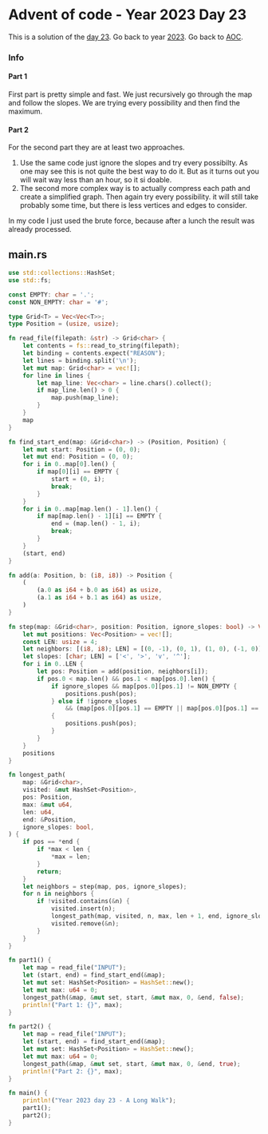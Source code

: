# Advent of code - Year 2023 Day 23

This is a solution of the [day 23](https://adventofcode.com/2023/day/23). Go back to year [2023](2023.md). Go back to [AOC](../adventofcode.md).

### Info

#### Part 1

First part is pretty simple and fast. We just recursively go through the map and follow the slopes. We are trying every possibility and then find the maximum.

#### Part 2

For the second part they are at least two approaches.

1. Use the same code just ignore the slopes and try every possibilty. As one may see this is not quite the best way to do it. But as it turns out you will wait way less than an hour, so it si doable.
2. The second more complex way is to actually compress each path and create a simplified graph. Then again try every possibility. it will still take probably some time, but there is less vertices and edges to consider.

In my code I just used the brute force, because after a lunch the result was already processed.


## main.rs

```rs
use std::collections::HashSet;
use std::fs;

const EMPTY: char = '.';
const NON_EMPTY: char = '#';

type Grid<T> = Vec<Vec<T>>;
type Position = (usize, usize);

fn read_file(filepath: &str) -> Grid<char> {
    let contents = fs::read_to_string(filepath);
    let binding = contents.expect("REASON");
    let lines = binding.split('\n');
    let mut map: Grid<char> = vec![];
    for line in lines {
        let map_line: Vec<char> = line.chars().collect();
        if map_line.len() > 0 {
            map.push(map_line);
        }
    }
    map
}

fn find_start_end(map: &Grid<char>) -> (Position, Position) {
    let mut start: Position = (0, 0);
    let mut end: Position = (0, 0);
    for i in 0..map[0].len() {
        if map[0][i] == EMPTY {
            start = (0, i);
            break;
        }
    }
    for i in 0..map[map.len() - 1].len() {
        if map[map.len() - 1][i] == EMPTY {
            end = (map.len() - 1, i);
            break;
        }
    }
    (start, end)
}

fn add(a: Position, b: (i8, i8)) -> Position {
    (
        (a.0 as i64 + b.0 as i64) as usize,
        (a.1 as i64 + b.1 as i64) as usize,
    )
}

fn step(map: &Grid<char>, position: Position, ignore_slopes: bool) -> Vec<Position> {
    let mut positions: Vec<Position> = vec![];
    const LEN: usize = 4;
    let neighbors: [(i8, i8); LEN] = [(0, -1), (0, 1), (1, 0), (-1, 0)];
    let slopes: [char; LEN] = ['<', '>', 'v', '^'];
    for i in 0..LEN {
        let pos: Position = add(position, neighbors[i]);
        if pos.0 < map.len() && pos.1 < map[pos.0].len() {
            if ignore_slopes && map[pos.0][pos.1] != NON_EMPTY {
                positions.push(pos);
            } else if !ignore_slopes
                && (map[pos.0][pos.1] == EMPTY || map[pos.0][pos.1] == slopes[i])
            {
                positions.push(pos);
            }
        }
    }
    positions
}

fn longest_path(
    map: &Grid<char>,
    visited: &mut HashSet<Position>,
    pos: Position,
    max: &mut u64,
    len: u64,
    end: &Position,
    ignore_slopes: bool,
) {
    if pos == *end {
        if *max < len {
            *max = len;
        }
        return;
    }
    let neighbors = step(map, pos, ignore_slopes);
    for n in neighbors {
        if !visited.contains(&n) {
            visited.insert(n);
            longest_path(map, visited, n, max, len + 1, end, ignore_slopes);
            visited.remove(&n);
        }
    }
}

fn part1() {
    let map = read_file("INPUT");
    let (start, end) = find_start_end(&map);
    let mut set: HashSet<Position> = HashSet::new();
    let mut max: u64 = 0;
    longest_path(&map, &mut set, start, &mut max, 0, &end, false);
    println!("Part 1: {}", max);
}

fn part2() {
    let map = read_file("INPUT");
    let (start, end) = find_start_end(&map);
    let mut set: HashSet<Position> = HashSet::new();
    let mut max: u64 = 0;
    longest_path(&map, &mut set, start, &mut max, 0, &end, true);
    println!("Part 2: {}", max);
}

fn main() {
    println!("Year 2023 day 23 - A Long Walk");
    part1();
    part2();
}
```

